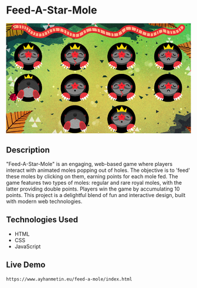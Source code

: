 # Feed-A-Star-Mole

![Feed-A-Star-Mole Cover](mole-cover.png)

## Description
"Feed-A-Star-Mole" is an engaging, web-based game where players interact with animated moles popping out of holes. The objective is to 'feed' these moles by clicking on them, earning points for each mole fed. The game features two types of moles: regular and rare royal moles, with the latter providing double points. Players win the game by accumulating 10 points. This project is a delightful blend of fun and interactive design, built with modern web technologies.

## Technologies Used
- HTML
- CSS
- JavaScript

## Live Demo

```
https://www.ayhanmetin.eu/feed-a-mole/index.html
```


